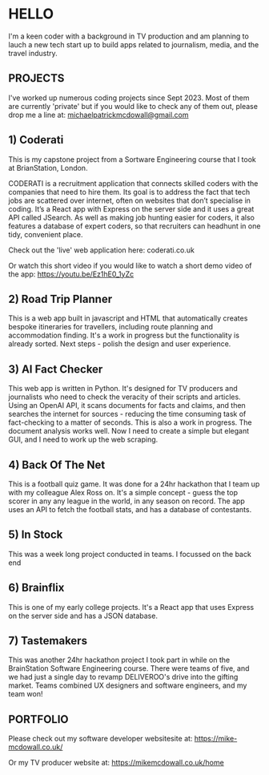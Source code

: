 # HELLO
I'm a keen coder with a background in TV production and am planning to lauch a new tech start up to build apps related to journalism, media, and the travel industry.
 
## PROJECTS
I've worked up numerous coding projects since Sept 2023.
Most of them are currently 'private' but if you would like to check any of them out, please drop me a line at:
michaelpatrickmcdowall@gmail.com


## 1)  Coderati
This is my capstone project from a Sortware Engineering course that I took at BrianStation, London.

CODERATI is a recruitment application that connects skilled coders with the companies that need to hire them. 
Its goal is to address the fact that tech jobs are scattered over internet, often on websites that don’t specialise in coding. 
It’s a React app with Express on the server side and it uses a great API called JSearch. 
As well as making job hunting easier for coders, it also features a database of expert coders, so that recruiters can headhunt in one tidy, convenient place.  

Check out the 'live' web application here: 
coderati.co.uk

Or watch this short video if you would like to watch a short demo video of the app:
https://youtu.be/Ez1hE0_1yZc


## 2)  Road Trip Planner
This is a web app built in javascript and HTML that automatically creates bespoke itineraries for travellers, including route planning and accommodation finding.
It's a work in progress but the functionality is already sorted. Next steps - polish the design and user experience.


## 3)  AI Fact Checker
This web app is written in Python. 
It's designed for TV producers and journalists who need to check the veracity of their scripts and articles.
Using an OpenAI API, it scans documents for facts and claims, and then searches the internet for sources - reducing the time consuming task of fact-checking to a matter of seconds. 
This is also a work in progress. The document analysis works well. Now I need to create a simple but elegant GUI, and I need to work up the web scraping.


## 4)  Back Of The Net
This is a football quiz game.  It was done for a 24hr hackathon that I team up with my colleague Alex Ross on.
It's a simple concept - guess the top scorer in any any league in the world, in any season on record.
The app uses an API to fetch the football stats, and has a database of contestants.


## 5)  In Stock
This was a week long project conducted in teams. I focussed on the back end  


## 6)  Brainflix
This is one of my early college projects.  It's a React app that uses Express on the server side and has a JSON database.


## 7)  Tastemakers
This was another 24hr hackathon project I took part in while on the BrainStation Software Engineering course.
There were teams of five, and we had just a single day to revamp DELIVEROO's drive into the gifting market.
Teams combined UX designers and software engineers, and my team won!


## PORTFOLIO
Please check out my software developer websitesite at:
https://mike-mcdowall.co.uk/

Or my TV producer website at:
https://mikemcdowall.co.uk/home




